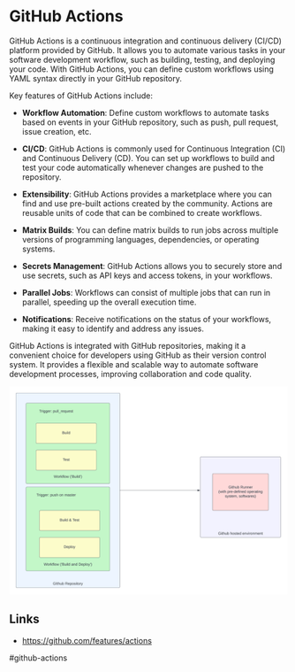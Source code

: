 # GitHub Actions

GitHub Actions is a continuous integration and continuous delivery (CI/CD) platform provided by GitHub. It allows you to automate various tasks in your software development workflow, such as building, testing, and deploying your code. With GitHub Actions, you can define custom workflows using YAML syntax directly in your GitHub repository.

Key features of GitHub Actions include:

* __Workflow Automation__: Define custom workflows to automate tasks based on events in your GitHub repository, such as push, pull request, issue creation, etc.

* __CI/CD__: GitHub Actions is commonly used for Continuous Integration (CI) and Continuous Delivery (CD). You can set up workflows to build and test your code automatically whenever changes are pushed to the repository.

* __Extensibility__: GitHub Actions provides a marketplace where you can find and use pre-built actions created by the community. Actions are reusable units of code that can be combined to create workflows.

* __Matrix Builds__: You can define matrix builds to run jobs across multiple versions of programming languages, dependencies, or operating systems.

* __Secrets Management__: GitHub Actions allows you to securely store and use secrets, such as API keys and access tokens, in your workflows.

* __Parallel Jobs__: Workflows can consist of multiple jobs that can run in parallel, speeding up the overall execution time.

* __Notifications__: Receive notifications on the status of your workflows, making it easy to identify and address any issues.

GitHub Actions is integrated with GitHub repositories, making it a convenient choice for developers using GitHub as their version control system. It provides a flexible and scalable way to automate software development processes, improving collaboration and code quality.

![GitHub Actions](_images/github-actions.png)

## Links

* https://github.com/features/actions

#github-actions
